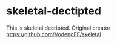 # skeletal-dectipted
This is skeletal decripted. Original creator https://github.com/VodenoFF/skeletal
